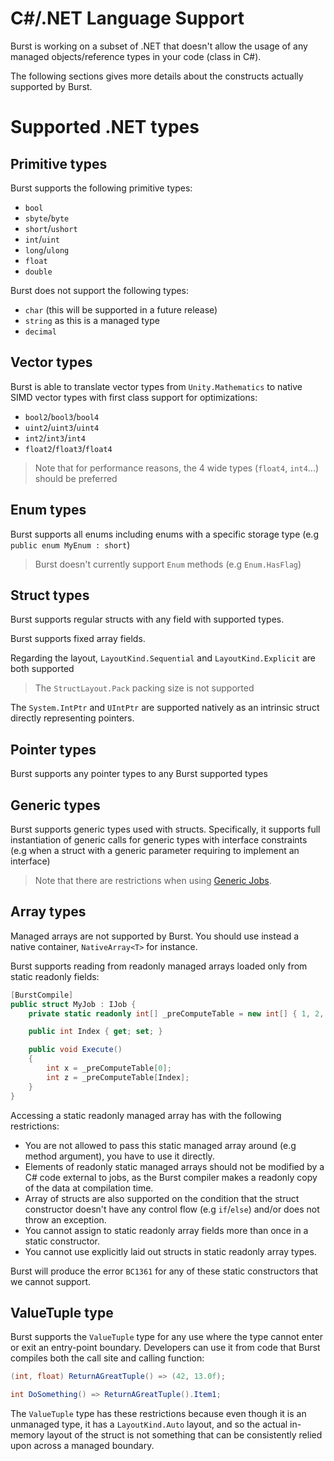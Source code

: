 # C#/.NET Language Support

Burst is working on a subset of .NET that doesn't allow the usage of any managed objects/reference types in your code (class in C#).

The following sections gives more details about the constructs actually supported by Burst.

# Supported .NET types

## Primitive types

Burst supports the following primitive types:

- `bool`
- `sbyte`/`byte`
- `short`/`ushort`
- `int`/`uint`
- `long`/`ulong`
- `float`
- `double`

Burst does not support the following types:

- `char` (this will be supported in a future release)
- `string` as this is a managed type
- `decimal`

## Vector types

Burst is able to translate vector types from `Unity.Mathematics` to native SIMD vector types with first class support for optimizations:

- `bool2`/`bool3`/`bool4`
- `uint2`/`uint3`/`uint4`
- `int2`/`int3`/`int4`
- `float2`/`float3`/`float4`

> Note that for performance reasons, the 4 wide types (`float4`, `int4`...) should be preferred

## Enum types

Burst supports all enums including enums with a specific storage type (e.g `public enum MyEnum : short`)

> Burst doesn't currently support `Enum` methods (e.g `Enum.HasFlag`)

## Struct types

Burst supports regular structs with any field with supported types.

Burst supports fixed array fields.

Regarding the layout, `LayoutKind.Sequential` and `LayoutKind.Explicit` are both supported

> The `StructLayout.Pack` packing size is not supported

The `System.IntPtr` and `UIntPtr` are supported natively as an intrinsic struct directly representing pointers.

## Pointer types

Burst supports any pointer types to any Burst supported types

## Generic types

Burst supports generic types used with structs. 
Specifically, it supports full instantiation of generic calls for generic types with interface constraints (e.g when a struct with a generic parameter requiring to implement an interface)

> Note that there are restrictions when using [Generic Jobs](OptimizationGuidelines.md#generic-jobs).

## Array types

Managed arrays are not supported by Burst. You should use instead a native container, `NativeArray<T>` for instance.

Burst supports reading from readonly managed arrays loaded only from static readonly fields:

```c#
[BurstCompile]
public struct MyJob : IJob {
    private static readonly int[] _preComputeTable = new int[] { 1, 2, 3, 4 };

    public int Index { get; set; }

    public void Execute()
    {
        int x = _preComputeTable[0];
        int z = _preComputeTable[Index];
    }
}
```

Accessing a static readonly managed array has with the following restrictions:

- You are not allowed to pass this static managed array around (e.g method argument), you have to use it directly.
- Elements of readonly static managed arrays should not be modified by a C# code external to jobs, as the Burst compiler makes a readonly copy of the data at compilation time.
- Array of structs are also supported on the condition that the struct constructor doesn't have any control flow (e.g `if`/`else`) and/or does not throw an exception.
- You cannot assign to static readonly array fields more than once in a static constructor.
- You cannot use explicitly laid out structs in static readonly array types.

Burst will produce the error `BC1361` for any of these static constructors that we cannot support.

## ValueTuple type

Burst supports the `ValueTuple` type for any use where the type cannot enter or exit an entry-point boundary. Developers can use it from code that Burst compiles both the call site and calling function:

```c#
(int, float) ReturnAGreatTuple() => (42, 13.0f);

int DoSomething() => ReturnAGreatTuple().Item1;
```

The `ValueTuple` type has these restrictions because even though it is an unmanaged type, it has a `LayoutKind.Auto` layout, and so the actual in-memory layout of the struct is not something that can be consistently relied upon across a managed boundary.
